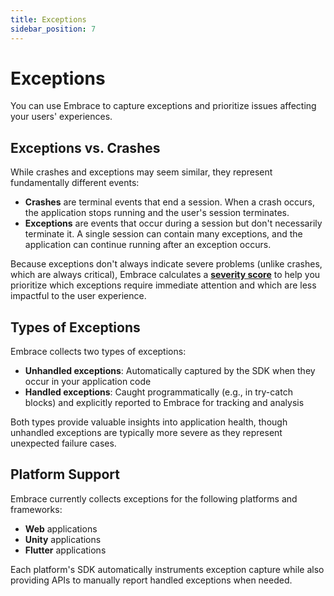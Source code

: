 ```yaml
---
title: Exceptions
sidebar_position: 7
---
```


# Exceptions

You can use Embrace to capture exceptions and prioritize issues affecting your users' experiences.

## Exceptions vs. Crashes

While crashes and exceptions may seem similar, they represent fundamentally different events:

- **Crashes** are terminal events that end a session. When a crash occurs, the application stops running and the user's
  session terminates.
- **Exceptions** are events that occur during a session but don't necessarily terminate it. A single session can contain
  many exceptions, and the application can continue running after an exception occurs.

Because exceptions don't always indicate severe problems (unlike crashes, which are always critical), Embrace calculates
a [**severity score**](./severity-score.md) to help you prioritize which exceptions require immediate attention and
which are less impactful to the user experience.

## Types of Exceptions

Embrace collects two types of exceptions:

- **Unhandled exceptions**: Automatically captured by the SDK when they occur in your application code
- **Handled exceptions**: Caught programmatically (e.g., in try-catch blocks) and explicitly reported to Embrace for
  tracking and analysis

Both types provide valuable insights into application health, though unhandled exceptions are typically more severe
as they represent unexpected failure cases.

## Platform Support

Embrace currently collects exceptions for the following platforms and frameworks:

- **Web** applications
- **Unity** applications
- **Flutter** applications

Each platform's SDK automatically instruments exception capture while also providing APIs to manually report handled
exceptions when needed.
